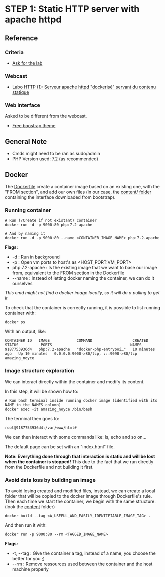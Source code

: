
# STEP 1: Static HTTP server with apache httpd

## Reference

### Criteria

* [Ask for the lab](https://github.com/IEscher/DAI-2022-HTTP-Infra/blob/main/Lab5-Statements.md#step1)

### Webcast

* [Labo HTTP (1): Serveur apache httpd "dockerisé" servant du contenu statique](https://www.youtube.com/watch?v=XFO4OmcfI3U)

### Web interface 

Asked to be different from the webcast.

* [Free boostrap theme](https://startbootstrap.com/theme/creative)

## General Note

- Cmds might need to be ran as sudo/admin
- PHP Version used: 7.2 (as recommended)

## Docker

The [Dockerfile](Dockerfile) create a container image based on an existing one, with the "FROM section", and add our own files (in our case, the [content/ folder](content) containing the interface downloaded from bootstrap).

### Running container

```shell
# Run (/Create if not existant) container
docker run -d -p 9000:80 php:7.2-apache

# And by naming it
docker run -d -p 9000:80 --name <CONTAINER_IMAGE_NAME> php:7.2-apache
```

**Flags:**

- -d : Run in background
- -p : Open vm ports to host's as \<HOST_PORT:VM_PORT\>
- php:7.2-apache : Is the existing image that we want to base our image from, equivalent to the FROM section in the Dockerfile
- --name : Instead of letting docker naming the container, we can do it ourselves

*This cmd might not find a docker image locally, so it will do a pulling to get it*

To check that the container is correctly running, it is possible to list running container with:

```shell
docker ps
```

With an output, like:

```text
CONTAINER ID   IMAGE            COMMAND                  CREATED          STATUS          PORTS                                   NAMES
9187753936d4   php:7.2-apache   "docker-php-entrypoi…"   10 minutes ago   Up 10 minutes   0.0.0.0:9000->80/tcp, :::9090->80/tcp   amazing_noyce
```

### Image structure exploration

We can interact directly within the container and modify its content.

In this step, it will be shown how to:

```shell
# Run bash terminal inside running docker image (identified with its NAME in the NAMES column)
docker exec -it amazing_noyce /bin/bash
```

The terminal then goes to:

```text
root@9187753936d4:/var/www/html#
```

We can then interact with some commands like: ls, echo and so on...

The default page can be set with an "index.html" file.

**Note: Everything done through that interaction is static and will be lost when the container is stopped!** This due to the fact that we run directly from the Dockerfile and not building it first.

### Avoid data loss by building an image

To avoid losing created and modified files, instead, we can create a local folder that will be copied to the docker image through Dockerfile's rule. Then each time we start the container, we begin with the same structure. (look the [content](content/) folder)

```shell
docker build --tag <A_USEFUL_AND_EASILY_IDENTIFIABLE_IMAGE_TAG> .
```

And then run it with:

```shell
docker run -p 9000:80 --rm <TAGGED_IMAGE_NAME>
```

**Flags:**

- -t, --tag : Give  the container a tag, instead of a name, you choose the better for you ;)
- --rm : Remove ressources used between the container and the host machine properly

